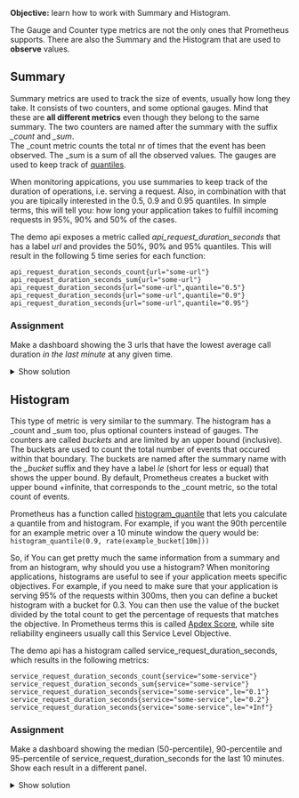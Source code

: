 **Objective:**  learn how to work with Summary and Histogram.

The Gauge and Counter type metrics are not the only ones that Prometheus supports.
There are also the Summary and the Histogram that are used to **observe** values. 

## Summary
Summary metrics are used to track the size of events, usually how long they take. 
It consists of two counters, and some optional gauges. 
Mind that these are **all different metrics** even though they belong to the same summary. 
The two counters are named after the summary with the suffix *_count* and *_sum*.  
The _count metric counts the total nr of times that the event has been observed.
The _sum is a sum of all the observed values.
The gauges are used to keep track of [quantiles](https://www.statisticshowto.com/quantile-definition-find-easy-steps/).

When monitoring appications, you use summaries to keep track of the duration of operations, i.e. serving a request.
Also, in combination with that you are tipically interested in the 0.5, 0.9 and 0.95 quantiles. 
In simple terms, this will tell you: how long your application takes to fulfill incoming requests 
in 95%, 90% and 50% of the cases. 

The demo api exposes a metric called *api_request_duration_seconds* that has a label *url* and provides the 50%, 90% and 95% 
quantiles. This will result in the following 5 time series for each function:
```
api_request_duration_seconds_count{url="some-url"}
api_request_duration_seconds_sum{url="some-url"}
api_request_duration_seconds{url="some-url",quantile="0.5"}
api_request_duration_seconds{url="some-url",quantile="0.9"}
api_request_duration_seconds{url="some-url",quantile="0.95"}
```

### Assignment
Make a dashboard showing the 3 urls that have the lowest average call duration *in the last minute* at any given time.

<details>
    <summary>Show solution</summary>
    <p>
    **Solution.** You should have filled in: 
    `bottomk(3,rate(api_request_duration_seconds_sum[1m]) / rate(api_request_duration_seconds_count[1m]))`
    </p>
    <p>
    Since api_request_duration_seconds_sum and api_request_duration_seconds are counters, you need to use the rate function
    to be able to divide their values in the last minute. That gives you the average per url. 
    The `bottomk` function return only the n lowest values.
    </p>
</details>



## Histogram

This type of metric is very similar to the summary. The histogram has a _count and _sum too, plus optional counters instead of gauges. 
The counters are called *buckets* and are limited by an upper bound (inclusive). 
The buckets are used to count the total number of events that occured within that boundary. 
The buckets are named after the summary name with the *_bucket* suffix and they have a label *le* (short for less or equal) 
that shows the upper bound.
By default, Prometheus creates a bucket with upper bound +infinite, that corresponds to the _count metric, so the total count of events.

Prometheus has a function called [histogram_quantile](https://prometheus.io/docs/prometheus/latest/querying/functions/#histogram_quantile)
that lets you calculate a quantile from and histogram. 
For example, if you want the 90th percentile for an example metric over a 10 minute window the query would be:
`histogram_quantile(0.9, rate(example_bucket[10m]))`

So, if You can get pretty much the same information from a summary and from an histogram, why should you use a histogram?
When monitoring applications, histograms are useful to see if your application meets specific objectives. 
For example, if you need to make sure that your application is serving 95% of the requests within 300ms, 
then you can define a bucket histogram with a bucket for 0.3. 
You can then use the value of the bucket divided by the total count to get the percentage of requests that matches the objective.
In Prometheus terms this is called [Apdex Score](https://prometheus.io/docs/practices/histograms/#apdex-score), while site 
reliability engineers usually call this Service Level Objective.

The demo api has a histogram called service_request_duration_seconds, which results in the following metrics:
```
service_request_duration_seconds_count{service="some-service"}
service_request_duration_seconds_sum{service="some-service"}
service_request_duration_seconds{service="some-service",le="0.1"}
service_request_duration_seconds{service="some-service",le="0.2"}
service_request_duration_seconds{service="some-service",le="+Inf"}
```

### Assignment
Make a dashboard showing the median (50-percentile), 90-percentile and 95-percentile of service_request_duration_seconds
for the last 10 minutes. Show each result in a different panel.

<details>
    <summary>Show solution</summary>

    **Solution** You should have created a variable called service.
    You should have filled in 3 queries:
    ```
    histogram_quantile(0.5, sum(rate(service_request_duration_seconds_bucket{service=~"$service"}[10m])) by (le, service))
    histogram_quantile(0.9, sum(rate(service_request_duration_seconds_bucket{service=~"$service"}[10m])) by (le, service))
    histogram_quantile(0.95, sum(rate(service_request_duration_seconds_bucket{service=~"$service"}[10m])) by (le, service))
    ```
</details>